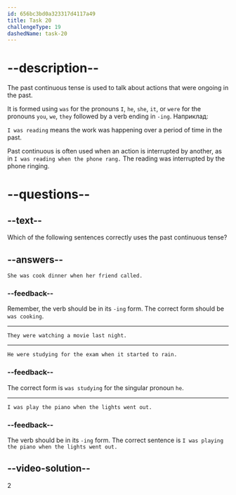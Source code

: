 ```yaml
---
id: 656bc3bd0a323317d4117a49
title: Task 20
challengeType: 19
dashedName: task-20
---
```


# --description--

The past continuous tense is used to talk about actions that were ongoing in the past.

It is formed using `was`  for the pronouns `I`, `he`, `she`, `it`, or `were` for the pronouns `you`, `we`, `they` followed by a verb ending in `-ing`. Наприклад:

`I was reading` means the work was happening over a period of time in the past.

Past continuous is often used when an action is interrupted by another, as in `I was reading when the phone rang.` The reading was interrupted by the phone ringing.

# --questions--

## --text--

Which of the following sentences correctly uses the past continuous tense?

## --answers--

`She was cook dinner when her friend called.`

### --feedback--

Remember, the verb should be in its `-ing` form. The correct form should be `was cooking`.

---

`They were watching a movie last night.`

---

`He were studying for the exam when it started to rain.`

### --feedback--

The correct form is `was studying` for the singular pronoun `he`.

---

`I was play the piano when the lights went out.`

### --feedback--

The verb should be in its `-ing` form. The correct sentence is `I was playing the piano when the lights went out.`

## --video-solution--

2
